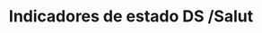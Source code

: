 ---
title: "Indicadores de estado DS /Salut"
heroImage: "assets//proyectos/catsalut/hero-catsalut.png"
logo: "/assets/proyectos/catsalut/logo-catsalut.svg"

# Información del proyecto
objective: "Definir un sistema de indicadores visuales —de estado, informativos y de criticidad— que mejorara la comprensión, la coherencia en aplicaciones médicas utilizadas por personal sanitario."
role: "Design System Lead."
duration: "Aproximadamente 2 meses."
team: "Design System Lead"

# Información del button

buttonText: "Ver documentación"
buttonUrl: "https://zeroheight.com/12913d2f0/p/55a9e0-indicadors-destat"

# Proceso del proyecto
process:
  title: "Metodología y proceso de trabajo"
  content: "Comenzamos identificando los diferentes tipos de indicadores que debía cubrir el sistema: informativos (feedback contextual) e indicadores de criticidad (niveles de gravedad en información clínica). Para cada uno definimos su semántica, paleta de colores asociada y reglas de uso en distintos componentes.\nEl trabajo se documentó dentro del Design System para asegurar consistencia entre equipos y facilitar la implementación por parte de desarrollo. También realizamos sesiones de validación con stakeholders médicos, que nos aportaron su experiencia y nos ayudaron a ajustar el diseño a sus necesidades reales. Finalmente, se llevaron a cabo tests con usuarios para comprobar la comprensión de los indicadores en un entorno real y verificar su eficacia."

# Retos del proyecto
challenges:
  title: "Retos del proyecto"
  items:
    - title: "Accesibilidad"
      layout: "image-left"
      image: "/assets/proyectos/catsalut/accesibilidad.png"
      content: "Era esencial que los indicadores fueran comprensibles incluso en situaciones de estrés o con limitaciones visuales.\n\nSe trabajó en contrastes, redundancia visual (color + iconografía) y tamaños mínimos para asegurar legibilidad."
      
    - title: "Validación con médicos con hábitos arraigados"
      layout: "image-right"
      image: "/assets/proyectos/catsalut/medicos.png"
      content: "Los stakeholders llevaban más de 10 o 20 años usando sistemas previos, por lo que existía un fuerte sesgo hacia lo ya conocido.\n\nEl reto fue encontrar un equilibrio entre introducir un sistema más moderno y mantener una curva de aprendizaje razonable."
      
    - title: "Testeo con usuarios reales"
      layout: "image-left"
      image: "/assets/proyectos/catsalut/test.png"
      content: "Para validar que los indicadores transmitían la información correcta y reducían ambigüedades, realizamos pruebas de usabilidad con médicos. Los resultados nos permitieron ajustar colores, iconografía y nomenclatura hasta conseguir un sistema fiable y fácilmente interpretable."


# Proyectos relacionados  
relatedProjects: ["dh-design-system", "aljuf-finance"]

# SEO
description: "Definir un sistema de indicadores visuales —de estado, informativos y de criticidad— que mejorara la comprensión, la coherencia y la accesibilidad en aplicaciones médicas utilizadas por personal sanitario."
publishDate: 2025-09-01
featured: true
protected: false
order: 5
---